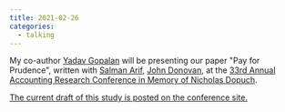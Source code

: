 ```yaml
---
title: 2021-02-26
categories:
  - talking    
---
```


My co-author [Yadav Gopalan](https://sites.google.com/site/ykgopalan/) will be
presenting our paper "Pay for Prudence", written with [Salman
Arif](https://sites.google.com/view/salmanarif), [John
Donovan](https://mendoza.nd.edu/mendoza-directory/profile/?slug=john-donovan),
at the [33rd Annual Accounting Research Conference in Memory of Nicholas
Dopuch](https://sites.wustl.edu/acctconf/schedule/).

[The current draft of this study is posted on the conference
site.](https://cpb-us-w2.wpmucdn.com/sites.wustl.edu/dist/e/2949/files/2021/02/Gopalan-4.pdf)
